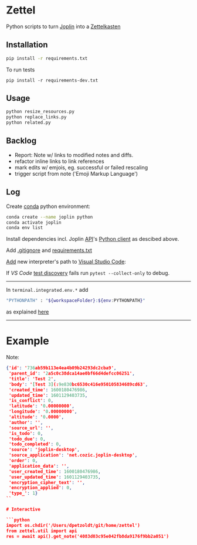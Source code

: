 # Zettel

Python scripts to turn [Joplin](https://joplinapp.org/) into a [Zettelkasten](https://en.wikipedia.org/wiki/Zettelkasten)


## Installation

```sh
pip install -r requirements.txt
```

To run tests
```
pip install -r requirements-dev.txt
```

## Usage

```sh
python resize_resources.py 
python replace_links.py
python related.py 
```


## Backlog

- Report: Note w/ links to modified notes and diffs.
- refactor inline links to link references
- mark edits w/ emjois, eg. successful or failed rescaling
- trigger script from note ('Emoji Markup Language')

## Log

Create  [conda]([:/42dde63a39754b0283fe7fc48892de23](https://docs.conda.io/en/latest/)) python environment:

```sh
conda create --name joplin python
conda activate joplin
conda env list
```

Install dependencies incl. Joplin [API](https://joplinapp.org/api/)'s [Python client](https://pypi.org/project/joplin-api/) as descibed above.


Add [.gitignore](https://github.com/foxmask/joplin-api/blob/master/.gitignore) and [requirements.txt](https://github.com/foxmask/joplin-api/blob/master/requirements.txt)

[Add](https://code.visualstudio.com/docs/python/environments) new interpreter's path to [Visual Studio Code](:/65f1ab69c32b4e5087552d6a2f3a4c89): 

If *VS Code* [test discovery]((https://code.visualstudio.com/docs/python/testing#_enable-a-test-framework)) fails run ` pytest --collect-only ` to debug.


***
In `terminal.integrated.env.*` add
```sh
"PYTHONPATH" : "${workspaceFolder}:${env:PYTHONPATH}"
```
as explained [here](https://code.visualstudio.com/docs/python/environments)

***


# Example

Note:
```json
{'id': '736ab59b113e4ea4b09b24293dc2cba9',
 'parent_id': '2a5c0c38dca14ae0bf66d4defcc06251',
 'title': 'Test 2',
 'body': '[Test 3](:9e830bc6530c416e950105834689cd63',
 'created_time': 1600180476986,
 'updated_time': 1601129403735,
 'is_conflict': 0,
 'latitude': '0.00000000',
 'longitude': '0.00000000',
 'altitude': '0.0000',
 'author': '',
 'source_url': '',
 'is_todo': 0,
 'todo_due': 0,
 'todo_completed': 0,
 'source': 'joplin-desktop',
 'source_application': 'net.cozic.joplin-desktop',
 'order': 0,
 'application_data': '',
 'user_created_time': 1600180476986,
 'user_updated_time': 1601129403735,
 'encryption_cipher_text': '',
 'encryption_applied': 0,
 'type_': 1}
``

# Interactive

```python
import os.chdir('/Users/dpetzoldt/git/home/zettel')
from zettel.util import api
res = await api().get_note('4083d03c95e042fb8da9176f9bb2a051')


